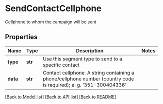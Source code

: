 # SendContactCellphone

Cellphone to whom the campaign will be sent
## Properties
Name | Type | Description | Notes
------------ | ------------- | ------------- | -------------
**type** | **str** | Use this segment type to send to a specific contact | 
**data** | **str** | Contact cellphone.  A string containing a phone/cellphone number (country code is required);                         e. g. &#39;351-300404336&#39; | 

[[Back to Model list]](../README.md#documentation-for-models) [[Back to API list]](../README.md#documentation-for-api-endpoints) [[Back to README]](../README.md)


